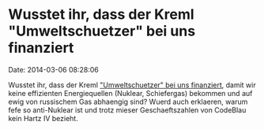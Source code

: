 Wusstet ihr, dass der Kreml \"Umweltschuetzer\" bei uns finanziert
==================================================================

Date: 2014-03-06 08:28:06

Wusstet ihr, dass der Kreml [\"Umweltschuetzer\" bei uns
finanziert](http://www.unc.edu/depts/diplomat/item/2014/0105/op/op02smith_frac.html),
damit wir keine effizienten Energiequellen (Nuklear, Schiefergas)
bekommen und auf ewig von russischem Gas abhaengig sind? Wuerd auch
erklaeren, warum fefe so anti-Nuklear ist und trotz mieser
Geschaeftszahlen von CodeBlau kein Hartz IV bezieht.
